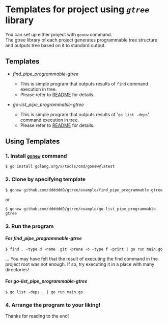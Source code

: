 # Templates for project using *`gtree`* library

You can set up either project with `gonew` command.<br>
The gtree library of each project generates programmable tree structure and outputs tree based on it to standard output.

## Templates
- *find_pipe_programmable-gtree*
  - This is simple program that outputs results of `find` command execution in tree.
  - Please refer to [README](find_pipe_programmable-gtree/README.md) for details.

- *go-list_pipe_programmable-gtree*
  - This is simple program that outputs results of '`go list -deps`' command execution in tree.
  - Please refer to [README](go-list_pipe_programmable-gtree/README.md) for details.

## Using Templates

### 1. Install [`gonew`](https://pkg.go.dev/golang.org/x/tools/cmd/gonew) command

```console
$ go install golang.org/x/tools/cmd/gonew@latest
```

### 2. Clone by specifying template

```console
$ gonew github.com/ddddddO/gtree/example/find_pipe_programmable-gtree
```

or

```console
$ gonew github.com/ddddddO/gtree/example/go-list_pipe_programmable-gtree
```

### 3. Run the program
#### For *find_pipe_programmable-gtree*
```console
$ find . -type d -name .git -prune -o -type f -print | go run main.go
```

... You may have felt that the result of executing the find command in the project root was not enough. If so, try executing it in a place with many directories!

#### For *go-list_pipe_programmable-gtree*
```console
$ go list -deps . | go run main.go
```

### 4. Arrange the program to your liking!

Thanks for reading to the end!
